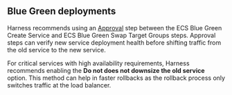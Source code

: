 ## Blue Green deployments

Harness recommends using an [Approval](/docs/category/approvals) step between the ECS Blue Green Create Service and ECS Blue Green Swap Target Groups steps. Approval steps can verify new service deployment health before shifting traffic from the old service to the new service.

For critical services with high availability requirements, Harness recommends enabling the **Do not does not downsize the old service** option. This method can help in faster rollbacks as the rollback process only switches traffic at the load balancer.
